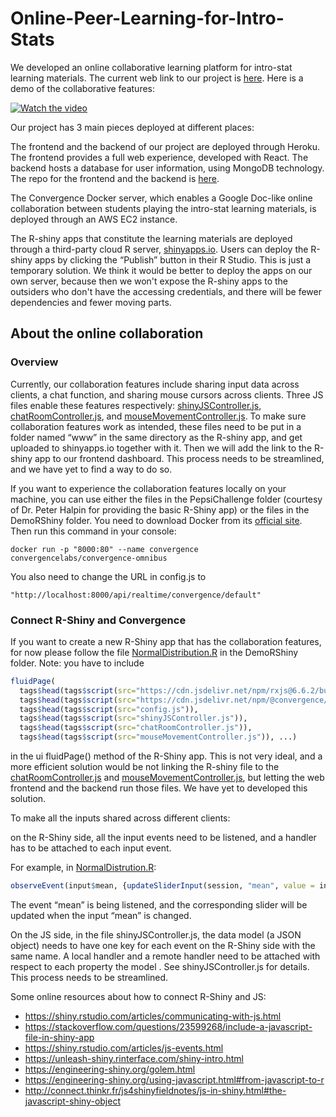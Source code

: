 # Online-Peer-Learning-for-Intro-Stats
We developed an online collaborative learning platform for intro-stat learning materials. The current web link to our project is [here](https://teami-staging.herokuapp.com/). Here is a demo of the collaborative features:

[![Watch the video](https://img.youtube.com/vi/nA0G0yPhDTk/maxresdefault.jpg)](https://youtu.be/nA0G0yPhDTk)

Our project has 3 main pieces deployed at different places:

The frontend and the backend of our project are deployed through Heroku. The frontend provides a full web experience, developed with React. The backend hosts a database for user information, using MongoDB technology. The repo for the frontend and the backend is [here](https://github.com/qiaosenlin/staging-demo-i). 

The Convergence Docker server, which enables a Google Doc-like online collaboration between students playing the intro-stat learning materials, is deployed through an AWS EC2 instance.

The R-shiny apps that constitute the learning materials are deployed through a third-party cloud R server, [shinyapps.io](https://www.shinyapps.io/). Users can deploy the R-shiny apps by clicking the “Publish” button in their R Studio. This is just a temporary solution. We think it would be better to deploy the apps on our own server, because then we won't expose the R-shiny apps to the outsiders who don't have the accessing credentials, and there will be fewer dependencies and fewer moving parts. 

## About the online collaboration
### Overview
Currently, our collaboration features include sharing input data across clients, a chat function, and sharing mouse cursors across clients. Three JS files enable these features respectively: [shinyJSController.js](/DemoRShiny/www/shinyJSController.js), [chatRoomController.js](/DemoRShiny/www/chatRoomController.js), and [mouseMovementController.js](/DemoRShiny/www/mouseMovementController.js). To make sure collaboration features work as intended, these files need to be put in a folder named “www” in the same directory as the R-shiny app, and get uploaded to shinyapps.io together with it. Then we will add the link to the R-shiny app to our frontend dashboard. This process needs to be streamlined, and we have yet to find a way to do so.

If you want to experience the collaboration features locally on your machine, you can use either the files in the PepsiChallenge folder (courtesy of Dr. Peter Halpin for providing the basic R-Shiny app) or the files in the DemoRShiny folder. You need to download Docker from its [official site](https://www.docker.com/get-started). Then run this command in your console:
````
docker run -p "8000:80" --name convergence convergencelabs/convergence-omnibus
````
You also need to change the URL in config.js to 
````
"http://localhost:8000/api/realtime/convergence/default"
````

### Connect R-Shiny and Convergence
If you want to create a new R-Shiny app that has the collaboration features, for now please follow the file [NormalDistribution.R](/DemoRShiny/NormalDistribution.R) in the DemoRShiny folder. Note:
you have to include
````r
fluidPage(
  tags$head(tags$script(src="https://cdn.jsdelivr.net/npm/rxjs@6.6.2/bundles/rxjs.umd.min.js")),
  tags$head(tags$script(src="https://cdn.jsdelivr.net/npm/@convergence/convergence/convergence.global.min.js")),
  tags$head(tags$script(src="config.js")),
  tags$head(tags$script(src="shinyJSController.js")),
  tags$head(tags$script(src="chatRoomController.js")),
  tags$head(tags$script(src="mouseMovementController.js")), ...)
````
in the ui fluidPage() method of the R-Shiny app. This is not very ideal, and a more efficient solution would be not linking the R-shiny file to the [chatRoomController.js](/DemoRShiny/www/chatRoomController.js) and [mouseMovementController.js](/DemoRShiny/www/mouseMovementController.js), but letting the web frontend and the backend run those files. We have yet to developed this solution.

To make all the inputs shared across different clients: 

on the R-Shiny side, all the input events need to be listened, and a handler has to be attached to each input event. 

For example, in [NormalDistrution.R](/DemoRShiny/NormalDistribution.R): 
````r
observeEvent(input$mean, {updateSliderInput(session, "mean", value = input$mean)})
````
The event “mean” is being listened, and the corresponding slider will be updated when the input “mean” is changed. 

On the JS side, in the file shinyJSController.js, the data model (a JSON object) needs to have one key for each event on the R-Shiny side with the same name. A local handler and a remote handler need to be attached with respect to each property the model . See shinyJSController.js for details. This process needs to be streamlined. 

Some online resources about how to connect R-Shiny and JS:
- https://shiny.rstudio.com/articles/communicating-with-js.html
- https://stackoverflow.com/questions/23599268/include-a-javascript-file-in-shiny-app
- https://shiny.rstudio.com/articles/js-events.html
- https://unleash-shiny.rinterface.com/shiny-intro.html
- https://engineering-shiny.org/golem.html
- https://engineering-shiny.org/using-javascript.html#from-javascript-to-r
- http://connect.thinkr.fr/js4shinyfieldnotes/js-in-shiny.html#the-javascript-shiny-object
